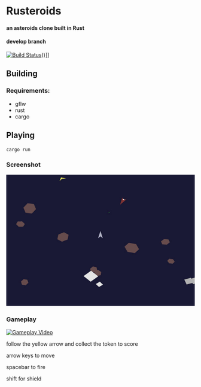# Rusteroids
#### an asteroids clone built in Rust

#### develop branch
[![Build Status](https://travis-ci.org/benbrunton/rusteroids.svg?branch=develop)](https://travis-ci.org/benbrunton/rusteroids)))]]


## Building
### Requirements:
- gflw
- rust
- cargo

## Playing
    cargo run

### Screenshot
![Screenshot](screenshot.jpg)

### Gameplay
[![Gameplay Video](http://img.youtube.com/vi/Jb8oIn0ot6w/0.jpg)](http://www.youtube.com/watch?v=Jb8oIn0ot6w)

follow the yellow arrow and collect the token to score

arrow keys to move

spacebar to fire

shift for shield
